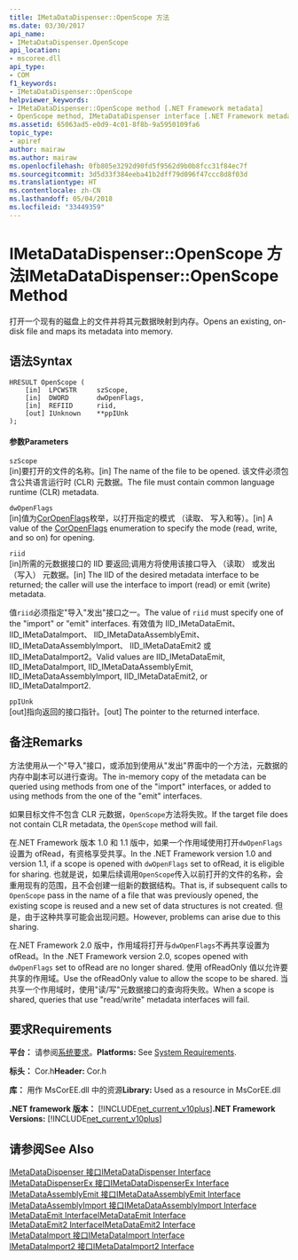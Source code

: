 ```yaml
---
title: IMetaDataDispenser::OpenScope 方法
ms.date: 03/30/2017
api_name:
- IMetaDataDispenser.OpenScope
api_location:
- mscoree.dll
api_type:
- COM
f1_keywords:
- IMetaDataDispenser::OpenScope
helpviewer_keywords:
- IMetaDataDispenser::OpenScope method [.NET Framework metadata]
- OpenScope method, IMetaDataDispenser interface [.NET Framework metadata]
ms.assetid: 65063ad5-e0d9-4c01-8f8b-9a5950109fa6
topic_type:
- apiref
author: mairaw
ms.author: mairaw
ms.openlocfilehash: 0fb805e3292d90fd5f9562d9b0b8fcc31f84ec7f
ms.sourcegitcommit: 3d5d33f384eeba41b2dff79d096f47ccc8d8f03d
ms.translationtype: HT
ms.contentlocale: zh-CN
ms.lasthandoff: 05/04/2018
ms.locfileid: "33449359"
---
```

# <a name="imetadatadispenseropenscope-method"></a><span data-ttu-id="eb2ab-102">IMetaDataDispenser::OpenScope 方法</span><span class="sxs-lookup"><span data-stu-id="eb2ab-102">IMetaDataDispenser::OpenScope Method</span></span>
<span data-ttu-id="eb2ab-103">打开一个现有的磁盘上的文件并将其元数据映射到内存。</span><span class="sxs-lookup"><span data-stu-id="eb2ab-103">Opens an existing, on-disk file and maps its metadata into memory.</span></span>  
  
## <a name="syntax"></a><span data-ttu-id="eb2ab-104">语法</span><span class="sxs-lookup"><span data-stu-id="eb2ab-104">Syntax</span></span>  
  
```  
HRESULT OpenScope (  
    [in]  LPCWSTR     szScope,   
    [in]  DWORD       dwOpenFlags,   
    [in]  REFIID      riid,   
    [out] IUnknown    **ppIUnk  
);  
```  
  
#### <a name="parameters"></a><span data-ttu-id="eb2ab-105">参数</span><span class="sxs-lookup"><span data-stu-id="eb2ab-105">Parameters</span></span>  
 `szScope`  
 <span data-ttu-id="eb2ab-106">[in]要打开的文件的名称。</span><span class="sxs-lookup"><span data-stu-id="eb2ab-106">[in] The name of the file to be opened.</span></span> <span data-ttu-id="eb2ab-107">该文件必须包含公共语言运行时 (CLR) 元数据。</span><span class="sxs-lookup"><span data-stu-id="eb2ab-107">The file must contain common language runtime (CLR) metadata.</span></span>  
  
 `dwOpenFlags`  
 <span data-ttu-id="eb2ab-108">[in]值为[CorOpenFlags](../../../../docs/framework/unmanaged-api/metadata/coropenflags-enumeration.md)枚举，以打开指定的模式 （读取、 写入和等）。</span><span class="sxs-lookup"><span data-stu-id="eb2ab-108">[in] A value of the [CorOpenFlags](../../../../docs/framework/unmanaged-api/metadata/coropenflags-enumeration.md) enumeration to specify the mode (read, write, and so on) for opening.</span></span>  
  
 `riid`  
 <span data-ttu-id="eb2ab-109">[in]所需的元数据接口的 IID 要返回;调用方将使用该接口导入 （读取） 或发出 （写入） 元数据。</span><span class="sxs-lookup"><span data-stu-id="eb2ab-109">[in] The IID of the desired metadata interface to be returned; the caller will use the interface to import (read) or emit (write) metadata.</span></span>  
  
 <span data-ttu-id="eb2ab-110">值`riid`必须指定"导入"发出"接口之一。</span><span class="sxs-lookup"><span data-stu-id="eb2ab-110">The value of `riid` must specify one of the "import" or "emit" interfaces.</span></span> <span data-ttu-id="eb2ab-111">有效值为 IID_IMetaDataEmit、 IID_IMetaDataImport、 IID_IMetaDataAssemblyEmit、 IID_IMetaDataAssemblyImport、 IID_IMetaDataEmit2 或 IID_IMetaDataImport2。</span><span class="sxs-lookup"><span data-stu-id="eb2ab-111">Valid values are IID_IMetaDataEmit, IID_IMetaDataImport, IID_IMetaDataAssemblyEmit, IID_IMetaDataAssemblyImport, IID_IMetaDataEmit2, or IID_IMetaDataImport2.</span></span>  
  
 `ppIUnk`  
 <span data-ttu-id="eb2ab-112">[out]指向返回的接口指针。</span><span class="sxs-lookup"><span data-stu-id="eb2ab-112">[out] The pointer to the returned interface.</span></span>  
  
## <a name="remarks"></a><span data-ttu-id="eb2ab-113">备注</span><span class="sxs-lookup"><span data-stu-id="eb2ab-113">Remarks</span></span>  
 <span data-ttu-id="eb2ab-114">方法使用从一个"导入"接口，或添加到使用从"发出"界面中的一个方法，元数据的内存中副本可以进行查询。</span><span class="sxs-lookup"><span data-stu-id="eb2ab-114">The in-memory copy of the metadata can be queried using methods from one of the "import" interfaces, or added to using methods from the one of the "emit" interfaces.</span></span>  
  
 <span data-ttu-id="eb2ab-115">如果目标文件不包含 CLR 元数据，`OpenScope`方法将失败。</span><span class="sxs-lookup"><span data-stu-id="eb2ab-115">If the target file does not contain CLR metadata, the `OpenScope` method will fail.</span></span>  
  
 <span data-ttu-id="eb2ab-116">在.NET Framework 版本 1.0 和 1.1 版中，如果一个作用域使用打开`dwOpenFlags`设置为 ofRead，有资格享受共享。</span><span class="sxs-lookup"><span data-stu-id="eb2ab-116">In the .NET Framework version 1.0 and version 1.1, if a scope is opened with `dwOpenFlags` set to ofRead, it is eligible for sharing.</span></span> <span data-ttu-id="eb2ab-117">也就是说，如果后续调用`OpenScope`传入以前打开的文件的名称，会重用现有的范围，且不会创建一组新的数据结构。</span><span class="sxs-lookup"><span data-stu-id="eb2ab-117">That is, if subsequent calls to `OpenScope` pass in the name of a file that was previously opened, the existing scope is reused and a new set of data structures is not created.</span></span> <span data-ttu-id="eb2ab-118">但是，由于这种共享可能会出现问题。</span><span class="sxs-lookup"><span data-stu-id="eb2ab-118">However, problems can arise due to this sharing.</span></span>  
  
 <span data-ttu-id="eb2ab-119">在.NET Framework 2.0 版中，作用域将打开与`dwOpenFlags`不再共享设置为 ofRead。</span><span class="sxs-lookup"><span data-stu-id="eb2ab-119">In the .NET Framework version 2.0, scopes opened with `dwOpenFlags` set to ofRead are no longer shared.</span></span> <span data-ttu-id="eb2ab-120">使用 ofReadOnly 值以允许要共享的作用域。</span><span class="sxs-lookup"><span data-stu-id="eb2ab-120">Use the ofReadOnly value to allow the scope to be shared.</span></span> <span data-ttu-id="eb2ab-121">当共享一个作用域时，使用"读/写"元数据接口的查询将失败。</span><span class="sxs-lookup"><span data-stu-id="eb2ab-121">When a scope is shared, queries that use "read/write" metadata interfaces will fail.</span></span>  
  
## <a name="requirements"></a><span data-ttu-id="eb2ab-122">要求</span><span class="sxs-lookup"><span data-stu-id="eb2ab-122">Requirements</span></span>  
 <span data-ttu-id="eb2ab-123">**平台：** 请参阅[系统要求](../../../../docs/framework/get-started/system-requirements.md)。</span><span class="sxs-lookup"><span data-stu-id="eb2ab-123">**Platforms:** See [System Requirements](../../../../docs/framework/get-started/system-requirements.md).</span></span>  
  
 <span data-ttu-id="eb2ab-124">**标头：** Cor.h</span><span class="sxs-lookup"><span data-stu-id="eb2ab-124">**Header:** Cor.h</span></span>  
  
 <span data-ttu-id="eb2ab-125">**库：** 用作 MsCorEE.dll 中的资源</span><span class="sxs-lookup"><span data-stu-id="eb2ab-125">**Library:** Used as a resource in MsCorEE.dll</span></span>  
  
 <span data-ttu-id="eb2ab-126">**.NET framework 版本：** [!INCLUDE[net_current_v10plus](../../../../includes/net-current-v10plus-md.md)]</span><span class="sxs-lookup"><span data-stu-id="eb2ab-126">**.NET Framework Versions:** [!INCLUDE[net_current_v10plus](../../../../includes/net-current-v10plus-md.md)]</span></span>  
  
## <a name="see-also"></a><span data-ttu-id="eb2ab-127">请参阅</span><span class="sxs-lookup"><span data-stu-id="eb2ab-127">See Also</span></span>  
 [<span data-ttu-id="eb2ab-128">IMetaDataDispenser 接口</span><span class="sxs-lookup"><span data-stu-id="eb2ab-128">IMetaDataDispenser Interface</span></span>](../../../../docs/framework/unmanaged-api/metadata/imetadatadispenser-interface.md)  
 [<span data-ttu-id="eb2ab-129">IMetaDataDispenserEx 接口</span><span class="sxs-lookup"><span data-stu-id="eb2ab-129">IMetaDataDispenserEx Interface</span></span>](../../../../docs/framework/unmanaged-api/metadata/imetadatadispenserex-interface.md)  
 [<span data-ttu-id="eb2ab-130">IMetaDataAssemblyEmit 接口</span><span class="sxs-lookup"><span data-stu-id="eb2ab-130">IMetaDataAssemblyEmit Interface</span></span>](../../../../docs/framework/unmanaged-api/metadata/imetadataassemblyemit-interface.md)  
 [<span data-ttu-id="eb2ab-131">IMetaDataAssemblyImport 接口</span><span class="sxs-lookup"><span data-stu-id="eb2ab-131">IMetaDataAssemblyImport Interface</span></span>](../../../../docs/framework/unmanaged-api/metadata/imetadataassemblyimport-interface.md)  
 [<span data-ttu-id="eb2ab-132">IMetaDataEmit Interface</span><span class="sxs-lookup"><span data-stu-id="eb2ab-132">IMetaDataEmit Interface</span></span>](../../../../docs/framework/unmanaged-api/metadata/imetadataemit-interface.md)  
 [<span data-ttu-id="eb2ab-133">IMetaDataEmit2 Interface</span><span class="sxs-lookup"><span data-stu-id="eb2ab-133">IMetaDataEmit2 Interface</span></span>](../../../../docs/framework/unmanaged-api/metadata/imetadataemit2-interface.md)  
 [<span data-ttu-id="eb2ab-134">IMetaDataImport 接口</span><span class="sxs-lookup"><span data-stu-id="eb2ab-134">IMetaDataImport Interface</span></span>](../../../../docs/framework/unmanaged-api/metadata/imetadataimport-interface.md)  
 [<span data-ttu-id="eb2ab-135">IMetaDataImport2 接口</span><span class="sxs-lookup"><span data-stu-id="eb2ab-135">IMetaDataImport2 Interface</span></span>](../../../../docs/framework/unmanaged-api/metadata/imetadataimport2-interface.md)
